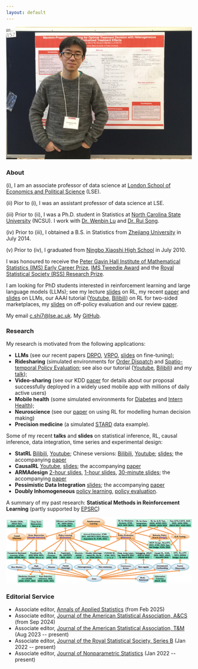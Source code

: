 ```yaml
---
layout: default
---
```


<!---<img class="profile-picture" src="profile0.jpg" width="1000" height="1000">-->
<img src="profile0.jpg">

### About

(i), I am an associate professor of data science at [London School of Economics and Political Science](http://www.lse.ac.uk/statistics) (LSE). 

(ii) Pior to (i), I was an assistant professor of data science at LSE. 

(iii) Prior to (ii), I was a Ph.D. student in Statistics at [North Carolina State University](https://www.stat.ncsu.edu/) (NCSU). I work with [Dr. Wenbin Lu](https://www4.stat.ncsu.edu/~lu/) and 
[Dr. Rui Song](https://song-ray.github.io/). 

(iv) Prior to (iii), I obtained a B.S. in Statistics from [Zhejiang University](https://www.zju.edu.cn/english/) in July 2014.

(v) Prior to (iv), I graduated from [Ningbo Xiaoshi High School](https://en.wikipedia.org/wiki/Xiaoshi_Middle_School) in July 2010.

<!---I have a postdoc position funded by [EPSRC](https://gow.epsrc.ukri.org/NGBOViewGrant.aspx?GrantRef=EP/W014971/1&utm_source=BenchmarkEmail&utm_campaign=PhD_Newsletter_-_LT_Week_05_(2021%2f22)&utm_medium=email). See the post [here](https://jobs.lse.ac.uk/Vacancies/W/3537/0/335760/15539/research-officer-in-statistics).-->

I was honoured to receive the [Peter Gavin Hall Institute of Mathematical Statistics (IMS) Early Career Prize](https://imstat.org/ims-awards/peter-gavin-hall-ims-early-career-prize/), [IMS Tweedie Award](https://imstat.org/2024/03/05/chengchun-shi-receives-2024-ims-tweedie-new-researcher-award/) and the [Royal Statistical Society (RSS) Research Prize](https://rss.org.uk/news-publication/news-publications/2021/general-news/announcing-our-honours-recipients-for-2021/). 

I am looking for PhD students interested in reinforcement learning and large language models (LLMs); see my lecture [slides](https://github.com/callmespring/RL-short-course) on RL, my recent [paper](https://arxiv.org/pdf/2506.01183) and [slides](https://callmespring.github.io/slides/DRPO.pdf) on LLMs, our AAAI tutorial ([Youtube](https://www.youtube.com/watch?v=LwShOYaRFqM&list=PLA_E7IjY9cw4aC4T8pnV3vl9wSA1461KV), [Bilibili](https://www.bilibili.com/video/BV1ZS9NYpEHg/?spm_id_from=333.788.recommend_more_video.-1&vd_source=0ff25cf8645aa63231bec2428b94bf6f
)) on RL for two-sided marketplaces, my [slides](https://github.com/callmespring/RL-short-course/blob/main/Lecture%205/OPEslides.pdf) on off-policy evaluation and our review [paper](https://arxiv.org/pdf/2212.06355.pdf). 

My email <c.shi7@lse.ac.uk>. My [GitHub](https://github.com/callmespring). 

### Research

My research is motivated from the following applications: 
* **LLMs** (see our recent papers [DRPO](https://arxiv.org/pdf/2506.01183), [VRPO](https://arxiv.org/pdf/2504.03784),  [slides](https://callmespring.github.io/slides/DRPO.pdf) on fine-tuning);
* **Ridesharing** (simulated environments for [Order Dispatch](https://github.com/callmespring/MDPOD) and [Spatio-temporal Policy Evaluation](https://github.com/RunzheStat/CausalMARL); see also our tutorial ([Youtube](https://www.youtube.com/watch?v=LwShOYaRFqM&list=PLA_E7IjY9cw4aC4T8pnV3vl9wSA1461KV), [Bilibili](https://www.bilibili.com/video/BV1ZS9NYpEHg/?spm_id_from=333.788.recommend_more_video.-1&vd_source=0ff25cf8645aa63231bec2428b94bf6f
)) and my [talk](https://www.bilibili.com/video/BV1yo4y1j7FU/?spm_id_from=333.337.search-card.all.click&vd_source=0ff25cf8645aa63231bec2428b94bf6f)); 
* **Video-sharing** (see our KDD [paper](https://dl.acm.org/doi/pdf/10.1145/3580305.3599809) for details about our proposal successfully deployed in a widely used mobile app with millions of daily active users)
* **Mobile health** (some simulated environments for [Diabetes](https://github.com/RunzheStat/TestMDP) and [Intern Health](https://github.com/limengbinggz/cusum-rl));
* **Neuroscience** (see our [paper](https://www.biorxiv.org/content/10.1101/2023.06.19.545524v1.full.pdf) on using RL for modelling human decision making)
* **Precision medicine** (a simulated [STARD](https://cran.r-project.org/web/packages/ITRSelect/index.html) data example).

Some of my recent **talks** and **slides** on statistical inference, RL, causal inference, data integration, time series and experimental design: 
* **StatRL** [Bilibili](https://www.bilibili.com/video/BV1ZP4y1r7DC/?spm_id_from=333.337.search-card.all.click&vd_source=0ff25cf8645aa63231bec2428b94bf6f), [Youtube](https://www.youtube.com/watch?v=-SW9PevZThs&t=982s); Chinese versions: [Bilibili](https://www.bilibili.com/video/BV1kP411f7dA/?spm_id_from=333.337.search-card.all.click), [Youtube](https://www.youtube.com/watch?v=7NWBLuok8nk&t=3048s); [slides](https://callmespring.github.io/slides/StatRL.pdf); the accompanying [paper](https://arxiv.org/abs/2502.16195)
* **CausalRL** [Youtube](https://www.youtube.com/watch?v=Zor1CmRyycw&t=397s), [slides](https://callmespring.github.io/slides/CausalRL.pdf); the accompanying [paper](https://arxiv.org/pdf/2002.01711)
* **ARMAdesign** [2-hour slides](https://callmespring.github.io/slides/ABtesting.pdf), [1-hour slides](https://callmespring.github.io/slides/ARMAdesign.pdf), [30-minute slides](https://callmespring.github.io/slides/design30m.pdf); the accompanying [paper](https://arxiv.org/pdf/2408.05342v3)
* **Pessimistic Data Integration** [slides](https://callmespring.github.io/slides/DataIntegration.pdf); the accompanying [paper](https://arxiv.org/pdf/2406.00317)
* **Doubly Inhomogeneous** [policy learning](https://callmespring.github.io/slides/DIRL.pdf), [policy evaluation](https://callmespring.github.io/slides/DIOPE.pdf). 

A summary of my past research: **Statistical Methods in Reinforcement Learning** (partly supported by [EPSRC](https://gow.epsrc.ukri.org/NGBOViewGrant.aspx?GrantRef=EP/W014971/1))

<img src="map0.png" width="700">

### Editorial Service
* Associate editor, [Annals of Applied Statistics](https://imstat.org/journals-and-publications/annals-of-applied-statistics/) (from Feb 2025)
* Associate editor, [Journal of the American Statistical Association, A&CS](https://www.tandfonline.com/journals/uasa20) (from Sep 2024)
* Associate editor, [Journal of the American Statistical Association, T&M](https://www.tandfonline.com/journals/uasa20) (Aug 2023 -- present)
* Associate editor, [Journal of the Royal Statistical Society, Series B](https://rss.onlinelibrary.wiley.com/journal/14679868) (Jan 2022 -- present)
* Associate editor, [Journal of Nonparametric Statistics](https://www.tandfonline.com/journals/gnst20) (Jan 2022 -- present)

